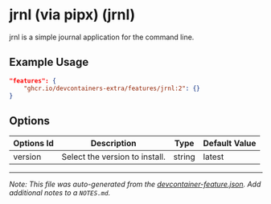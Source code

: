 
# jrnl (via pipx) (jrnl)

jrnl is a simple journal application for the command line.

## Example Usage

```json
"features": {
    "ghcr.io/devcontainers-extra/features/jrnl:2": {}
}
```

## Options

| Options Id | Description | Type | Default Value |
|-----|-----|-----|-----|
| version | Select the version to install. | string | latest |



---

_Note: This file was auto-generated from the [devcontainer-feature.json](devcontainer-feature.json).  Add additional notes to a `NOTES.md`._
